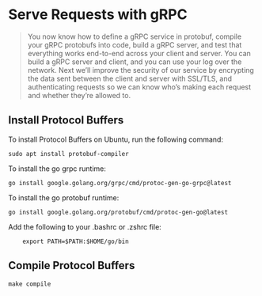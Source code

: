 # Serve Requests with gRPC

> You now know how to define a gRPC service in protobuf, compile your gRPC protobufs into code, build a gRPC server, and test that everything works end-to-end across your client and server. You can build a gRPC server and client, and you can use your log over the network. Next  we’ll  improve  the  security  of  our  service  by  encrypting  the  data  sent between the client and server with SSL/TLS, and authenticating requests so
we can know who’s making each request and whether they’re allowed to.

## Install Protocol Buffers

To install Protocol Buffers on Ubuntu, run the following command:

```shell
sudo apt install protobuf-compiler
```

To install the go grpc runtime:
```shell
go install google.golang.org/grpc/cmd/protoc-gen-go-grpc@latest
```

To install the go protobuf runtime:

```shell
go install google.golang.org/protobuf/cmd/protoc-gen-go@latest
```

Add the following to your .bashrc or .zshrc file:
```shell
	export PATH=$PATH:$HOME/go/bin
```

## Compile Protocol Buffers


```shell
make compile
```
